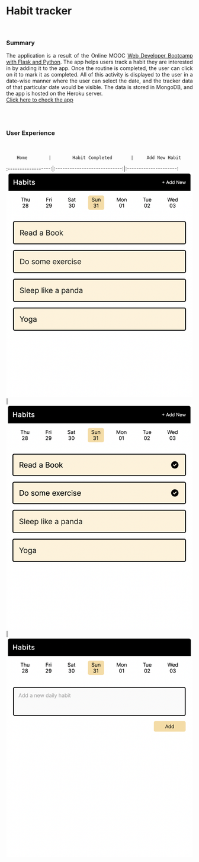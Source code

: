 # Habit tracker

<br>

### Summary

<p align="justify">
  The application is a result of the Online MOOC <a href="https://www.udemy.com/course/web-developer-bootcamp-flask-python/?src=sac&kw=web+developer+bootcamp+with+flask+and+pytho"> Web Developer Bootcamp with Flask and Python</a>. The app helps users track a habit they are interested in by adding it to the app. Once the routine is completed, the user can click on it to mark it as completed. All of this activity is displayed to the user in a date-wise manner where the user can select the date, and the tracker data of that particular date would be visible. The data is stored in MongoDB, and the app is hosted on the Heroku server.  <br> <a href="https://km-habit-tracker.herokuapp.com"> Click here to check the app </a>
</p>

<br>
<br>

### User Experience

<br>

        Home        |        Habit Completed       |     Add New Habit  
:------------------:|:----------------------------:|:---------------------:
![Home](UX_UI.png)  |  ![Completed](Completed.png) | ![Add_New](Add_New.png)

